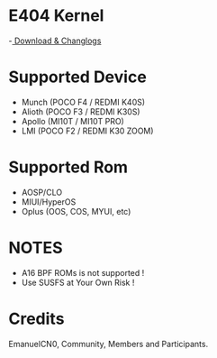 # E404 Kernel
-[ Download & Changlogs]([url](https://github.com/kvsnr113/e404_kernel_releases/releases))

# Supported Device
- Munch  (POCO F4 / REDMI K40S)
- Alioth (POCO F3 / REDMI K30S)
- Apollo (MI10T / MI10T PRO)
- LMI (POCO F2 / REDMI K30 ZOOM)

# Supported Rom
- AOSP/CLO
- MIUI/HyperOS
- Oplus (OOS, COS, MYUI, etc)

# NOTES
- A16 BPF ROMs is not supported !
- Use SUSFS at Your Own Risk !

# Credits
EmanuelCN0,
Community,
Members and Participants.

